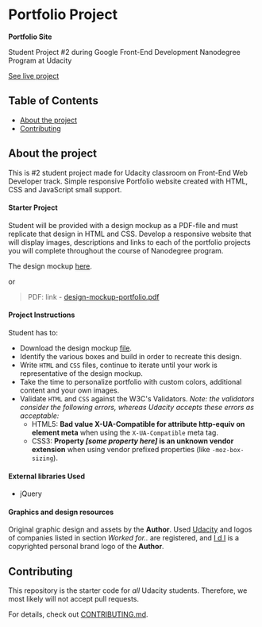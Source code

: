 # Portfolio Project

**Portfolio Site**

Student Project #2 during Google Front-End Development Nanodegree Program at Udacity

[See live project](https://dominicom.github.io/portfolio-project/)

## Table of Contents

* [About the project](#about-the-project)
* [Contributing](#contributing)


## About the project
This is #2 student project made for Udacity classroom on Front-End Web Developer track.
Simple responsive Portfolio website created with HTML, CSS and JavaScript small support.


#### Starter Project

Student will be provided with a design mockup as a PDF-file and must replicate that design in HTML and CSS. Develop a responsive website that will display images, descriptions and links to each of the portfolio projects you will complete throughout the course of Nanodegree program.

The design mockup [here](resources/design-mockup-portfolio.pdf).

or

> PDF:
> link - [design-mockup-portfolio.pdf](https://d17h27t6h515a5.cloudfront.net/topher/2017/November/5a136147_design-mockup-portfolio/design-mockup-portfolio.pdf)


#### Project Instructions

Student has to:
* Download the design mockup [file](resources/design-mockup-portfolio).
* Identify the various boxes and build in order to recreate this design.
* Write `HTML` and `CSS` files, continue to iterate until your work is representative of the design mockup.
* Take the time to personalize portfolio with custom colors, additional content and your own images.
* Validate `HTML` and `CSS` against the W3C's Validators.
_Note: the validators consider the following errors, whereas Udacity accepts these errors as acceptable:_
  - HTML5: **Bad value X-UA-Compatible for attribute http-equiv on element meta** when using the `X-UA-Compatible` meta tag.
  - CSS3: **Property _[some property here]_ is an unknown vendor extension** when using vendor prefixed properties (like `-moz-box-sizing`).

#### External libraries Used

* jQuery

#### Graphics and design resources

Original graphic design and assets by the **Author**.
Used [Udacity](https://www.udacity.com) and logos of companies listed in section _Worked for.._ are registered, and [I d I](https://www.kiepuszewski.com) is a copyrighted personal brand logo of the **Author**.

## Contributing

This repository is the starter code for _all_ Udacity students. Therefore, we most likely will not accept pull requests.

For details, check out [CONTRIBUTING.md](CONTRIBUTING.md).
